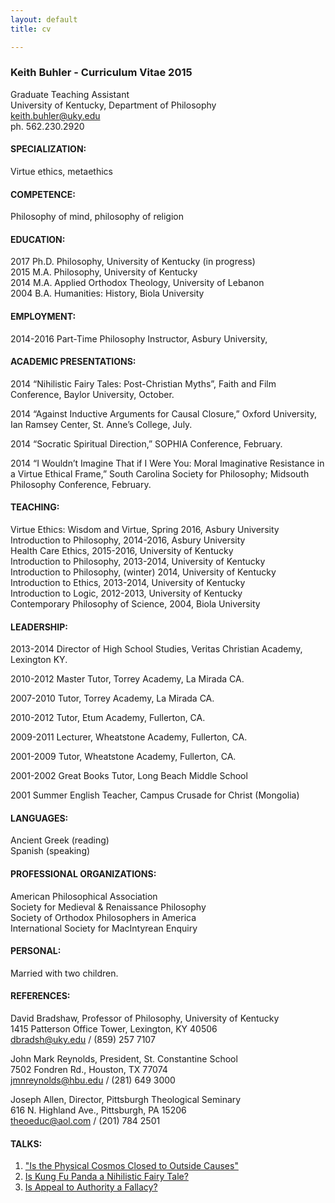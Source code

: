 ```yaml
---
layout: default
title: cv

--- 
```


### Keith Buhler - Curriculum Vitae 2015 ##

Graduate Teaching Assistant  
University of Kentucky, Department of Philosophy  
[keith.buhler@uky.edu](emailto:keith.buhler@uky.edu)  
ph. 562.230.2920

#### SPECIALIZATION: ####
Virtue ethics, metaethics

#### COMPETENCE: 
Philosophy of mind, philosophy of religion


#### EDUCATION: ###

2017 Ph.D. Philosophy, University of Kentucky (in progress)  
2015 M.A. Philosophy, University of Kentucky  
2014 M.A. Applied Orthodox Theology, University of Lebanon  
2004 B.A. Humanities: History, Biola University 


#### EMPLOYMENT: ###
2014-2016 Part-Time Philosophy Instructor, Asbury University, 

 

#### ACADEMIC PRESENTATIONS: ###
2014     “Nihilistic Fairy Tales: Post-Christian Myths”, Faith and Film Conference, Baylor University, October. 

2014    “Against Inductive Arguments for Causal Closure,” Oxford University, Ian Ramsey Center, St. Anne’s College, July. 

2014    “Socratic Spiritual Direction,” SOPHIA Conference, February.

2014    “I Wouldn’t Imagine That if I Were You: Moral Imaginative Resistance in a Virtue Ethical Frame,” South Carolina Society for Philosophy;  Midsouth Philosophy Conference, February.

#### TEACHING: ###
Virtue Ethics: Wisdom and Virtue, Spring 2016, Asbury University  
Introduction to Philosophy, 2014-2016, Asbury University  
Health Care Ethics, 2015-2016, University of Kentucky  
Introduction to Philosophy, 2013-2014, University of Kentucky  
Introduction to Philosophy, (winter) 2014, University of Kentucky  
Introduction to Ethics, 2013-2014, University of Kentucky   
Introduction to Logic, 2012-2013, University of Kentucky   
Contemporary Philosophy of Science, 2004, Biola University  


#### LEADERSHIP: ###
2013-2014   Director of High School Studies, Veritas Christian Academy, Lexington KY.   

2010-2012   Master Tutor, Torrey Academy, La Mirada CA.

2007-2010   Tutor, Torrey Academy, La Mirada CA.

2010-2012   Tutor, Etum Academy, Fullerton, CA.

2009-2011   Lecturer, Wheatstone Academy, Fullerton, CA. 

2001-2009   Tutor, Wheatstone Academy, Fullerton, CA. 

2001-2002   Great Books Tutor, Long Beach Middle School

2001        Summer English Teacher, Campus Crusade for Christ (Mongolia) 


#### LANGUAGES: ###
Ancient Greek (reading)  
Spanish  (speaking) 

#### PROFESSIONAL ORGANIZATIONS:
American Philosophical Association  
Society for Medieval & Renaissance Philosophy  
Society of Orthodox Philosophers in America  
International Society for MacIntyrean Enquiry  


#### PERSONAL:
Married with two children.

#### REFERENCES:
David Bradshaw, Professor of Philosophy, University of Kentucky  
1415 Patterson Office Tower, Lexington, KY 40506  
dbradsh@uky.edu / (859) 257 7107

John Mark Reynolds, President, St. Constantine School  
7502 Fondren Rd., Houston, TX 77074  
jmnreynolds@hbu.edu / (281) 649 3000

Joseph Allen, Director, Pittsburgh Theological Seminary  
616 N. Highland Ave., Pittsburgh, PA 15206  
theoeduc@aol.com / (201) 784 2501  


#### TALKS:
1. ["Is the Physical Cosmos Closed to Outside Causes"](https://www.youtube.com/watch?v=iocy6CAQ2_k)
2. [Is Kung Fu Panda a Nihilistic Fairy Tale?](https://www.youtube.com/watch?v=5BFtrYs5V64)
3. [Is Appeal to Authority a Fallacy?](https://www.youtube.com/watch?v=-AWvFMnKJlE)